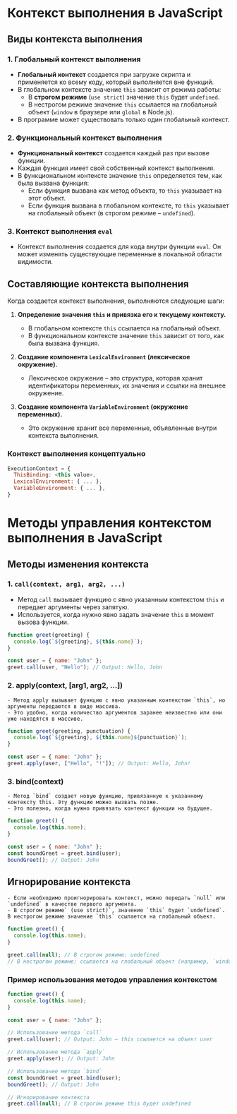 # Контекст выполнения в JavaScript

## Виды контекста выполнения

### 1. Глобальный контекст выполнения

- **Глобальный контекст** создается при загрузке скрипта и применяется ко всему коду, который выполняется вне функций.
- В глобальном контексте значение `this` зависит от режима работы:
  - В **строгом режиме** (`use strict`) значение `this` будет `undefined`.
  - В нестрогом режиме значение `this` ссылается на глобальный объект (`window` в браузере или `global` в Node.js).
- В программе может существовать только один глобальный контекст.

### 2. Функциональный контекст выполнения

- **Функциональный контекст** создается каждый раз при вызове функции.
- Каждая функция имеет свой собственный контекст выполнения.
- В функциональном контексте значение `this` определяется тем, как была вызвана функция:
  - Если функция вызвана как метод объекта, то `this` указывает на этот объект.
  - Если функция вызвана в глобальном контексте, то `this` указывает на глобальный объект (в строгом режиме – `undefined`).

### 3. Контекст выполнения `eval`

- Контекст выполнения создается для кода внутри функции `eval`. Он может изменять существующие переменные в локальной области видимости.

## Составляющие контекста выполнения

Когда создается контекст выполнения, выполняются следующие шаги:

1. **Определение значения `this` и привязка его к текущему контексту.**

   - В глобальном контексте `this` ссылается на глобальный объект.
   - В функциональном контексте значение `this` зависит от того, как была вызвана функция.

2. **Создание компонента `LexicalEnvironment` (лексическое окружение).**

   - Лексическое окружение – это структура, которая хранит идентификаторы переменных, их значения и ссылки на внешнее окружение.

3. **Создание компонента `VariableEnvironment` (окружение переменных).**
   - Это окружение хранит все переменные, объявленные внутри контекста выполнения.

### Контекст выполнения концептуально

```javascript
ExecutionContext = {
  ThisBinding: <this value>,
  LexicalEnvironment: { ... },
  VariableEnvironment: { ... },
}
```

# Методы управления контекстом выполнения в JavaScript

## Методы изменения контекста

### 1. `call(context, arg1, arg2, ...)`

- Метод `call` вызывает функцию с явно указанным контекстом `this` и передает аргументы через запятую.
- Используется, когда нужно явно задать значение `this` в момент вызова функции.

```javascript
function greet(greeting) {
  console.log(`${greeting}, ${this.name}`);
}

const user = { name: "John" };
greet.call(user, "Hello"); // Output: Hello, John
```

### 2. apply(context, [arg1, arg2, ...])

    - Метод apply вызывает функцию с явно указанным контекстом `this`, но аргументы передаются в виде массива.
    - Это удобно, когда количество аргументов заранее неизвестно или они уже находятся в массиве.

```javascript
function greet(greeting, punctuation) {
  console.log(`${greeting}, ${this.name}${punctuation}`);
}

const user = { name: "John" };
greet.apply(user, ["Hello", "!"]); // Output: Hello, John!
```

### 3. bind(context)

    - Метод `bind` создает новую функцию, привязанную к указанному контексту this. Эту функцию можно вызвать позже.
    - Это полезно, когда нужно привязать контекст функции на будущее.

```javascript
function greet() {
  console.log(this.name);
}

const user = { name: "John" };
const boundGreet = greet.bind(user);
boundGreet(); // Output: John
```

## Игнорирование контекста

    - Если необходимо проигнорировать контекст, можно передать `null` или `undefined` в качестве первого аргумента.
    - В строгом режиме` (use strict)`, значение `this` будет `undefined`. В нестрогом режиме значение `this` ссылается на глобальный объект.

```javascript
function greet() {
  console.log(this.name);
}

greet.call(null); // В строгом режиме: undefined
// В нестрогом режиме: ссылается на глобальный объект (например, `window`)
```

### Пример использования методов управления контекстом

```javascript
function greet() {
  console.log(this.name);
}

const user = { name: "John" };

// Использование метода `call`
greet.call(user); // Output: John – this ссылается на объект user

// Использование метода `apply`
greet.apply(user); // Output: John

// Использование метода `bind`
const boundGreet = greet.bind(user);
boundGreet(); // Output: John

// Игнорирование контекста
greet.call(null); // В строгом режиме this будет undefined
```
